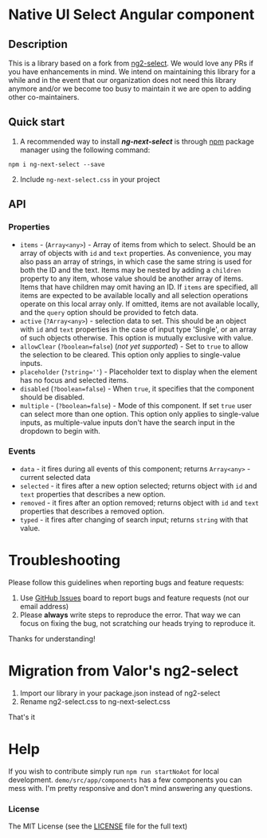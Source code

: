 # Native UI Select Angular component

## Description

This is a library based on a fork from [ng2-select](https://github.com/valor-software/ng2-select).
We would love any PRs if you have enhancements in mind. We intend on maintaining this library for a while and in the event that our organization does not need this
library anymore and/or we become too busy to maintain it we are open to adding other co-maintainers.

## Quick start

1. A recommended way to install ***ng-next-select*** is through [npm](https://www.npmjs.com/search?q=ng-next-select) package manager using the following command:

  `npm i ng-next-select --save`

2. Include `ng-next-select.css` in your project

## API

### Properties

  - `items` - (`Array<any>`) - Array of items from which to select. Should be an array of objects with `id` and `text` properties.
  As convenience, you may also pass an array of strings, in which case the same string is used for both the ID and the text.
  Items may be nested by adding a `children` property to any item, whose value should be another array of items. Items that have children may omit having an ID.
  If `items` are specified, all items are expected to be available locally and all selection operations operate on this local array only.
  If omitted, items are not available locally, and the `query` option should be provided to fetch data.
  - `active` (`?Array<any>`) - selection data to set. This should be an object with `id` and `text` properties in the case of input type 'Single',
  or an array of such objects otherwise. This option is mutually exclusive with value.
  - `allowClear` (`?boolean=false`) (*not yet supported*) - Set to `true` to allow the selection to be cleared. This option only applies to single-value inputs.
  - `placeholder` (`?string=''`) - Placeholder text to display when the element has no focus and selected items.
  - `disabled` (`?boolean=false`) - When `true`, it specifies that the component should be disabled.
  - `multiple` - (`?boolean=false`) - Mode of this component. If set `true` user can select more than one option.
  This option only applies to single-value inputs, as multiple-value inputs don't have the search input in the dropdown to begin with.

### Events

  - `data` - it fires during all events of this component; returns `Array<any>` - current selected data
  - `selected` - it fires after a new option selected; returns object with `id` and `text` properties that describes a new option.
  - `removed` - it fires after an option removed; returns object with `id` and `text` properties that describes a removed option.
  - `typed` - it fires after changing of search input; returns `string` with that value.

# Troubleshooting

Please follow this guidelines when reporting bugs and feature requests:

1. Use [GitHub Issues](https://github.com/psilospore/ng-next-select/issues) board to report bugs and feature requests (not our email address)
2. Please **always** write steps to reproduce the error. That way we can focus on fixing the bug, not scratching our heads trying to reproduce it.

Thanks for understanding!

# Migration from Valor's ng2-select

1. Import our library in your package.json instead of ng2-select 
2. Rename ng2-select.css to ng-next-select.css

That's it

# Help

If you wish to contribute simply run `npm run startNoAot` for local development. 
`demo/src/app/components` has a few components you can mess with. I'm pretty responsive and don't mind answering any questions.

### License

The MIT License (see the [LICENSE](https://github.com/psilospore/ng-next-select/blob/master/LICENSE) file for the full text)
